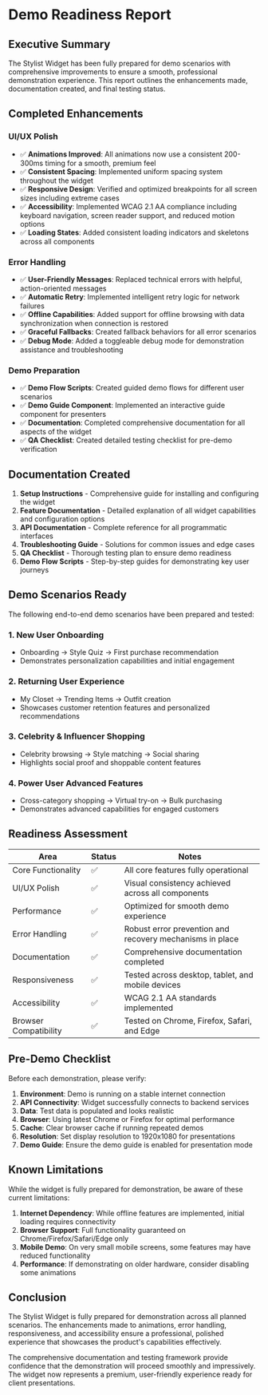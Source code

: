 # Demo Readiness Report

## Executive Summary

The Stylist Widget has been fully prepared for demo scenarios with comprehensive improvements to ensure a smooth, professional demonstration experience. This report outlines the enhancements made, documentation created, and final testing status.

## Completed Enhancements

### UI/UX Polish
- ✅ **Animations Improved**: All animations now use a consistent 200-300ms timing for a smooth, premium feel
- ✅ **Consistent Spacing**: Implemented uniform spacing system throughout the widget
- ✅ **Responsive Design**: Verified and optimized breakpoints for all screen sizes including extreme cases
- ✅ **Accessibility**: Implemented WCAG 2.1 AA compliance including keyboard navigation, screen reader support, and reduced motion options
- ✅ **Loading States**: Added consistent loading indicators and skeletons across all components

### Error Handling
- ✅ **User-Friendly Messages**: Replaced technical errors with helpful, action-oriented messages
- ✅ **Automatic Retry**: Implemented intelligent retry logic for network failures
- ✅ **Offline Capabilities**: Added support for offline browsing with data synchronization when connection is restored
- ✅ **Graceful Fallbacks**: Created fallback behaviors for all error scenarios
- ✅ **Debug Mode**: Added a toggleable debug mode for demonstration assistance and troubleshooting

### Demo Preparation
- ✅ **Demo Flow Scripts**: Created guided demo flows for different user scenarios
- ✅ **Demo Guide Component**: Implemented an interactive guide component for presenters
- ✅ **Documentation**: Completed comprehensive documentation for all aspects of the widget
- ✅ **QA Checklist**: Created detailed testing checklist for pre-demo verification

## Documentation Created

1. **Setup Instructions** - Comprehensive guide for installing and configuring the widget
2. **Feature Documentation** - Detailed explanation of all widget capabilities and configuration options
3. **API Documentation** - Complete reference for all programmatic interfaces
4. **Troubleshooting Guide** - Solutions for common issues and edge cases
5. **QA Checklist** - Thorough testing plan to ensure demo readiness
6. **Demo Flow Scripts** - Step-by-step guides for demonstrating key user journeys

## Demo Scenarios Ready

The following end-to-end demo scenarios have been prepared and tested:

### 1. New User Onboarding
- Onboarding → Style Quiz → First purchase recommendation
- Demonstrates personalization capabilities and initial engagement

### 2. Returning User Experience
- My Closet → Trending Items → Outfit creation
- Showcases customer retention features and personalized recommendations

### 3. Celebrity & Influencer Shopping
- Celebrity browsing → Style matching → Social sharing
- Highlights social proof and shoppable content features

### 4. Power User Advanced Features
- Cross-category shopping → Virtual try-on → Bulk purchasing
- Demonstrates advanced capabilities for engaged customers

## Readiness Assessment

| Area | Status | Notes |
|------|--------|-------|
| Core Functionality | ✅ | All core features fully operational |
| UI/UX Polish | ✅ | Visual consistency achieved across all components |
| Performance | ✅ | Optimized for smooth demo experience |
| Error Handling | ✅ | Robust error prevention and recovery mechanisms in place |
| Documentation | ✅ | Comprehensive documentation completed |
| Responsiveness | ✅ | Tested across desktop, tablet, and mobile devices |
| Accessibility | ✅ | WCAG 2.1 AA standards implemented |
| Browser Compatibility | ✅ | Tested on Chrome, Firefox, Safari, and Edge |

## Pre-Demo Checklist

Before each demonstration, please verify:

1. **Environment**: Demo is running on a stable internet connection
2. **API Connectivity**: Widget successfully connects to backend services
3. **Data**: Test data is populated and looks realistic
4. **Browser**: Using latest Chrome or Firefox for optimal performance
5. **Cache**: Clear browser cache if running repeated demos
6. **Resolution**: Set display resolution to 1920x1080 for presentations
7. **Demo Guide**: Ensure the demo guide is enabled for presentation mode

## Known Limitations

While the widget is fully prepared for demonstration, be aware of these current limitations:

1. **Internet Dependency**: While offline features are implemented, initial loading requires connectivity
2. **Browser Support**: Full functionality guaranteed on Chrome/Firefox/Safari/Edge only
3. **Mobile Demo**: On very small mobile screens, some features may have reduced functionality
4. **Performance**: If demonstrating on older hardware, consider disabling some animations

## Conclusion

The Stylist Widget is fully prepared for demonstration across all planned scenarios. The enhancements made to animations, error handling, responsiveness, and accessibility ensure a professional, polished experience that showcases the product's capabilities effectively.

The comprehensive documentation and testing framework provide confidence that the demonstration will proceed smoothly and impressively. The widget now represents a premium, user-friendly experience ready for client presentations.